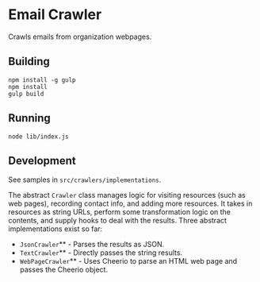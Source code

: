 # Email Crawler

Crawls emails from organization webpages.

## Building

```
npm install -g gulp
npm install
gulp build
```

## Running

```
node lib/index.js
``` 


## Development

See samples in `src/crawlers/implementations`.

The abstract `Crawler` class manages logic for visiting resources (such as web pages), recording contact info, and adding more resources.
It takes in resources as string URLs, perform some transformation logic on the contents, and supply hooks to deal with the results.
Three abstract implementations exist so far:
* `JsonCrawler`** - Parses the results as JSON.
* `TextCrawler`** - Directly passes the string results.
* `WebPageCrawler`** - Uses Cheerio to parse an HTML web page and passes the Cheerio object.
